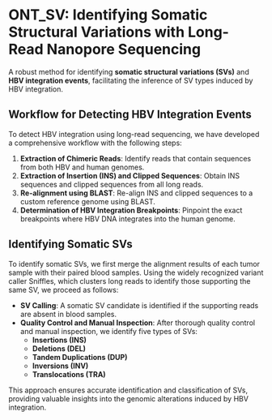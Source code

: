 # ONT_SV: Identifying Somatic Structural Variations with Long-Read Nanopore Sequencing

A robust method for identifying **somatic structural variations (SVs)** and **HBV integration events**, facilitating the inference of SV types induced by HBV integration.

## Workflow for Detecting HBV Integration Events

To detect HBV integration using long-read sequencing, we have developed a comprehensive workflow with the following steps:

1. **Extraction of Chimeric Reads**: Identify reads that contain sequences from both HBV and human genomes.
2. **Extraction of Insertion (INS) and Clipped Sequences**: Obtain INS sequences and clipped sequences from all long reads.
3. **Re-alignment using BLAST**: Re-align INS and clipped sequences to a custom reference genome using BLAST.
4. **Determination of HBV Integration Breakpoints**: Pinpoint the exact breakpoints where HBV DNA integrates into the human genome.

## Identifying Somatic SVs

To identify somatic SVs, we first merge the alignment results of each tumor sample with their paired blood samples. Using the widely recognized variant caller Sniffles, which clusters long reads to identify those supporting the same SV, we proceed as follows:

- **SV Calling**: A somatic SV candidate is identified if the supporting reads are absent in blood samples.
- **Quality Control and Manual Inspection**: After thorough quality control and manual inspection, we identify five types of SVs:
  - **Insertions (INS)**
  - **Deletions (DEL)**
  - **Tandem Duplications (DUP)**
  - **Inversions (INV)**
  - **Translocations (TRA)**

This approach ensures accurate identification and classification of SVs, providing valuable insights into the genomic alterations induced by HBV integration.
